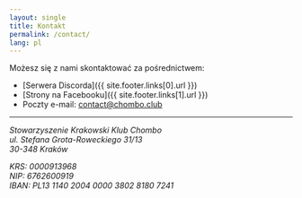 ```yaml
---
layout: single
title: Kontakt
permalink: /contact/
lang: pl
---
```


Możesz się z nami skontaktować za pośrednictwem:
* [Serwera Discorda]({{ site.footer.links[0].url }})
* [Strony na Facebooku]({{ site.footer.links[1].url }})
* Poczty e-mail: [contact@chombo.club](mailto:contact@chombo.club)

<hr>
<address>
<p>
    Stowarzyszenie Krakowski Klub Chombo<br/>
    ul. Stefana Grota-Roweckiego 31/13<br/>
    30-348 Kraków
</p>
<p>
    KRS: 0000913968<br/>
    NIP: 6762600919<br/>
    IBAN: PL13 1140 2004 0000 3802 8180 7241
</p>
</address>

